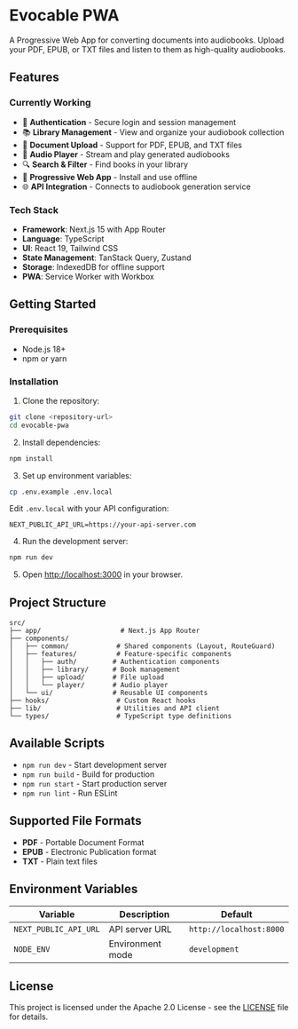 # Evocable PWA

A Progressive Web App for converting documents into audiobooks. Upload your PDF, EPUB, or TXT files and listen to them as high-quality audiobooks.

## Features

### Currently Working
- 🔐 **Authentication** - Secure login and session management
- 📚 **Library Management** - View and organize your audiobook collection
- 📄 **Document Upload** - Support for PDF, EPUB, and TXT files
- 🎵 **Audio Player** - Stream and play generated audiobooks
- 🔍 **Search & Filter** - Find books in your library
- 📱 **Progressive Web App** - Install and use offline
- 🌐 **API Integration** - Connects to audiobook generation service

### Tech Stack
- **Framework**: Next.js 15 with App Router
- **Language**: TypeScript
- **UI**: React 19, Tailwind CSS
- **State Management**: TanStack Query, Zustand
- **Storage**: IndexedDB for offline support
- **PWA**: Service Worker with Workbox

## Getting Started

### Prerequisites
- Node.js 18+ 
- npm or yarn

### Installation

1. Clone the repository:
```bash
git clone <repository-url>
cd evocable-pwa
```

2. Install dependencies:
```bash
npm install
```

3. Set up environment variables:
```bash
cp .env.example .env.local
```

Edit `.env.local` with your API configuration:
```env
NEXT_PUBLIC_API_URL=https://your-api-server.com
```

4. Run the development server:
```bash
npm run dev
```

5. Open [http://localhost:3000](http://localhost:3000) in your browser.

## Project Structure

```
src/
├── app/                    # Next.js App Router
├── components/
│   ├── common/            # Shared components (Layout, RouteGuard)
│   ├── features/          # Feature-specific components
│   │   ├── auth/         # Authentication components
│   │   ├── library/      # Book management
│   │   ├── upload/       # File upload
│   │   └── player/       # Audio player
│   └── ui/               # Reusable UI components
├── hooks/                 # Custom React hooks
├── lib/                   # Utilities and API client
└── types/                 # TypeScript type definitions
```

## Available Scripts

- `npm run dev` - Start development server
- `npm run build` - Build for production
- `npm run start` - Start production server
- `npm run lint` - Run ESLint

## Supported File Formats

- **PDF** - Portable Document Format
- **EPUB** - Electronic Publication format
- **TXT** - Plain text files

## Environment Variables

| Variable | Description | Default |
|----------|-------------|---------|
| `NEXT_PUBLIC_API_URL` | API server URL | `http://localhost:8000` |
| `NODE_ENV` | Environment mode | `development` |


## License

This project is licensed under the Apache 2.0 License - see the [LICENSE](LICENSE) file for details.
